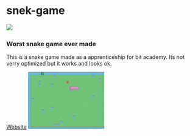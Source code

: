 # snek-game
<a><img src='https://img.shields.io/tokei/lines/github/MrPotato-04/snek-game?style=plastic'></a>
<br>
### Worst snake game ever made
<p>
  This is a snake game made as a apprenticeship for bit academy.
  Its not verry optimized but it works and looks ok.
</p>
<a href='https://snek-on-crack.mrpotato-04.nl/'>Website</a>
<a><img src='/snake-game.jpg' width="200"></a>
